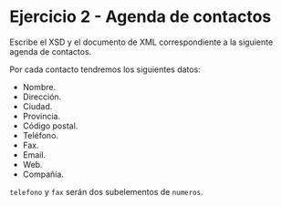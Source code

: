 # Ejercicio 2 - Agenda de contactos

Escribe el XSD y el documento de XML correspondiente a la siguiente agenda de contactos.

Por cada contacto tendremos los siguientes datos:

- Nombre.
- Dirección.
- Ciudad.
- Provincia.
- Código postal.
- Teléfono.
- Fax.
- Email.
- Web.
- Compañía.

`telefono` y `fax` serán dos subelementos de `numeros`.
